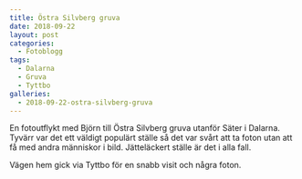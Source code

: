 ```yaml
---
title: Östra Silvberg gruva
date: 2018-09-22
layout: post
categories:
  - Fotoblogg
tags:
  - Dalarna
  - Gruva
  - Tyttbo
galleries:
  - 2018-09-22-ostra-silvberg-gruva
---
```


En fotoutflykt med Björn till Östra Silvberg gruva utanför Säter i Dalarna. Tyvärr var det ett väldigt populärt ställe så det var svårt att ta foton utan att få med andra människor i bild. Jätteläckert ställe är det i alla fall.

Vägen hem gick via Tyttbo för en snabb visit och några foton.
